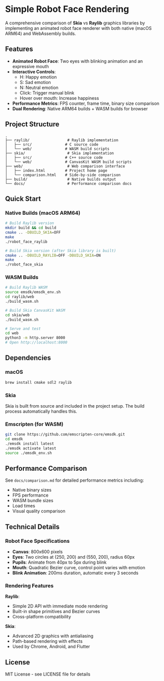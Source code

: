 # Simple Robot Face Rendering

A comprehensive comparison of **Skia** vs **Raylib** graphics libraries by implementing an animated robot face renderer with both native (macOS ARM64) and WebAssembly builds.

## Features

- **Animated Robot Face**: Two eyes with blinking animation and an expressive mouth
- **Interactive Controls**:
  - H: Happy emotion
  - S: Sad emotion
  - N: Neutral emotion
  - Click: Trigger manual blink
  - Hover over mouth: Increase happiness
- **Performance Metrics**: FPS counter, frame time, binary size comparison
- **Dual Rendering**: Native ARM64 builds + WASM builds for browser

## Project Structure

```
.
├── raylib/                 # Raylib implementation
│   ├── src/               # C source code
│   └── web/               # WASM build scripts
├── skia/                   # Skia implementation
│   ├── src/               # C++ source code
│   └── web/               # CanvasKit WASM build scripts
├── web/                    # Web comparison interface
│   ├── index.html         # Project home page
│   └── comparison.html    # Side-by-side comparison
├── build/                  # Native builds output
└── docs/                   # Performance comparison docs
```

## Quick Start

### Native Builds (macOS ARM64)

```bash
# Build Raylib version
mkdir build && cd build
cmake .. -DBUILD_SKIA=OFF
make
./robot_face_raylib

# Build Skia version (after Skia library is built)
cmake .. -DBUILD_RAYLIB=OFF -DBUILD_SKIA=ON
make
./robot_face_skia
```

### WASM Builds

```bash
# Build Raylib WASM
source emsdk/emsdk_env.sh
cd raylib/web
./build_wasm.sh

# Build Skia CanvasKit WASM
cd skia/web
./build_wasm.sh

# Serve and test
cd web
python3 -m http.server 8000
# Open http://localhost:8000
```

## Dependencies

### macOS

```bash
brew install cmake sdl2 raylib
```

### Skia

Skia is built from source and included in the project setup. The build process automatically handles this.

### Emscripten (for WASM)

```bash
git clone https://github.com/emscripten-core/emsdk.git
cd emsdk
./emsdk install latest
./emsdk activate latest
source ./emsdk_env.sh
```

## Performance Comparison

See `docs/comparison.md` for detailed performance metrics including:

- Native binary sizes
- FPS performance
- WASM bundle sizes
- Load times
- Visual quality comparison

## Technical Details

### Robot Face Specifications

- **Canvas**: 800x600 pixels
- **Eyes**: Two circles at (250, 200) and (550, 200), radius 60px
- **Pupils**: Animate from 40px to 5px during blink
- **Mouth**: Quadratic Bezier curve, control point varies with emotion
- **Blink Animation**: 200ms duration, automatic every 3 seconds

### Rendering Features

**Raylib**:

- Simple 2D API with immediate mode rendering
- Built-in shape primitives and Bezier curves
- Cross-platform compatibility

**Skia**:

- Advanced 2D graphics with antialiasing
- Path-based rendering with effects
- Used by Chrome, Android, and Flutter

## License

MIT License - see LICENSE file for details
